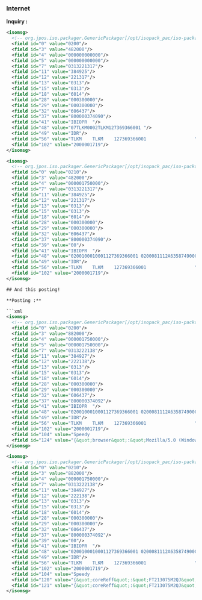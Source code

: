 ### Internet

**Inquiry :**

```xml
<isomsg>
  <!-- org.jpos.iso.packager.GenericPackager[/opt/isopack_pac/iso-packager.xml] -->
  <field id="0" value="0200"/>
  <field id="3" value="482000"/>
  <field id="4" value="000000000000"/>
  <field id="5" value="000000000000"/>
  <field id="7" value="0313221317"/>
  <field id="11" value="384925"/>
  <field id="12" value="221317"/>
  <field id="13" value="0313"/>
  <field id="15" value="0313"/>
  <field id="18" value="6014"/>
  <field id="28" value="000300000"/>
  <field id="29" value="000300000"/>
  <field id="32" value="606437"/>
  <field id="37" value="800000374090"/>
  <field id="41" value="IBIOPR  "/>
  <field id="48" value="07TLKM0002TLKM127369366001 "/>
  <field id="49" value="IDR"/>
  <field id="56" value="TLKM    TLKM    127369366001                  "/>
  <field id="102" value="2000001719"/>
</isomsg>

<isomsg>
  <!-- org.jpos.iso.packager.GenericPackager[/opt/isopack_pac/iso-packager.xml] -->
  <field id="0" value="0210"/>
  <field id="3" value="482000"/>
  <field id="4" value="000001750000"/>
  <field id="7" value="0313221317"/>
  <field id="11" value="384925"/>
  <field id="12" value="221317"/>
  <field id="13" value="0313"/>
  <field id="15" value="0313"/>
  <field id="18" value="6014"/>
  <field id="28" value="000300000"/>
  <field id="29" value="000300000"/>
  <field id="32" value="606437"/>
  <field id="37" value="800000374090"/>
  <field id="39" value="00"/>
  <field id="41" value="IBIOPR  "/>
  <field id="48" value="0200100010001127369366001 0200081112A6358749000000017500ANDY SENTOSA                                 "/>
  <field id="49" value="IDR"/>
  <field id="56" value="TLKM    TLKM    127369366001                  "/>
  <field id="102" value="2000001719"/>
</isomsg>

## And this posting!

**Posting :**

```xml
<isomsg>
  <!-- org.jpos.iso.packager.GenericPackager[/opt/isopack_pac/iso-packager.xml] -->
  <field id="0" value="0200"/>
  <field id="3" value="882000"/>
  <field id="4" value="000001750000"/>
  <field id="5" value="000001750000"/>
  <field id="7" value="0313222138"/>
  <field id="11" value="384927"/>
  <field id="12" value="222138"/>
  <field id="13" value="0313"/>
  <field id="15" value="0313"/>
  <field id="18" value="6014"/>
  <field id="28" value="000300000"/>
  <field id="29" value="000300000"/>
  <field id="32" value="606437"/>
  <field id="37" value="800000374092"/>
  <field id="41" value="IBIOPR  "/>
  <field id="48" value="0200100010001127369366001 0200081112A6358749000000017500ANDY SENTOSA                                 "/>
  <field id="49" value="IDR"/>
  <field id="56" value="TLKM    TLKM    127369366001                  "/>
  <field id="102" value="2000001719"/>
  <field id="104" value="Speedy                                                                                              "/>
  <field id="124" value="{&quot;browser&quot;:&quot;Mozilla/5.0 (Windows NT 10.0; Win64; x64) AppleWebKit/537.36 (KHTML, like Gecko) Chrome/122.0.0.0 Safari/537.36&quot;,&quot;longitude&quot;:&quot;0.0&quot;,&quot;latitude&quot;:&quot;0.0&quot;,&quot;customerPhone&quot;:&quot;6289560618394123&quot;,&quot;deviceId&quot;:&quot;&quot;,&quot;ip&quot;:&quot;192.168.23.4&quot;}"/>
</isomsg>

<isomsg>
  <!-- org.jpos.iso.packager.GenericPackager[/opt/isopack_pac/iso-packager.xml] -->
  <field id="0" value="0210"/>
  <field id="3" value="882000"/>
  <field id="4" value="000001750000"/>
  <field id="7" value="0313222138"/>
  <field id="11" value="384927"/>
  <field id="12" value="222138"/>
  <field id="13" value="0313"/>
  <field id="15" value="0313"/>
  <field id="18" value="6014"/>
  <field id="28" value="000300000"/>
  <field id="29" value="000300000"/>
  <field id="32" value="606437"/>
  <field id="37" value="800000374092"/>
  <field id="39" value="00"/>
  <field id="41" value="IBIOPR  "/>
  <field id="48" value="0200100010001127369366001 0200081112A6358749000000017500ANDY SENTOSA                                 "/>
  <field id="49" value="IDR"/>
  <field id="56" value="TLKM    TLKM    127369366001                  "/>
  <field id="102" value="2000001719"/>
  <field id="104" value="Speedy                                                                                              "/>
  <field id="120" value="{&quot;coreReff&quot;:&quot;FT213075M2QJ&quot;}"/>
  <field id="121" value="{&quot;coreReff&quot;:&quot;FT213075M2QJ&quot;}"/>
</isomsg>

